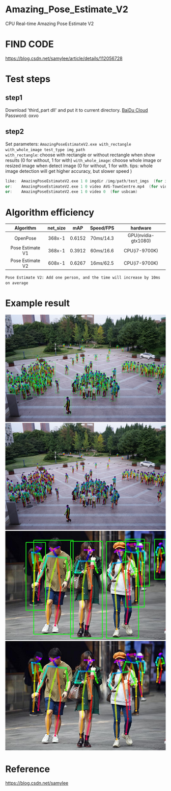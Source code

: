 # Amazing_Pose_Estimate_V2
CPU Real-time Amazing Pose Estimate V2
# FIND CODE  
https://blog.csdn.net/samylee/article/details/112056728  
# Test steps
## step1
Download 'third_part dll' and put it to current directory. [BaiDu Cloud](https://pan.baidu.com/s/1XbvPhLLrjZz3Ll-QbKbUkw) Password: oxvo 
## step2
Set parameters: 
`AmazingPoseEstimateV2.exe with_rectangle with_whole_image test_type img_path`  
`with_rectangle`: choose with rectangle or without rectangle when show results (0 for without, 1 for with)
`with_whole_image`: choose whole image or resized image when detect image (0 for without, 1 for with. tips: whole image detection will get higher accuracy, but slower speed ) 
```cpp
like:  AmazingPoseEstimateV2.exe 1 0 imgdir /img/path/test_imgs  (for imgdir)
or:    AmazingPoseEstimateV2.exe 1 0 video AVG-TownCentre.mp4  (for video)
or:    AmazingPoseEstimateV2.exe 1 0 video 0  (for usbcam)
```
# Algorithm efficiency
| Algorithm | net_size | mAP | Speed/FPS | hardware | 
|:------:|:------:|:------:|:------:|:------:|
| OpenPose         | 368x-1 | 0.6152 | 70ms/14.3 | GPU(nvidia-gtx1080)|
| Pose Estimate V1 | 368x-1 | 0.3912 | 60ms/16.6 | CPU(i7-9700K) |
| Pose Estimate V2 | 608x-1 | 0.6267 | 16ms/62.5 | CPU(i7-9700K) |  
`Pose Estimate V2: Add one person, and the time will increase by 10ms on average`
# Example result
![](save_imgs/0.jpg)  
![](save_imgs/2.jpg)  
![](save_imgs/1.jpg)  
![](save_imgs/3.jpg)  
# Reference
https://blog.csdn.net/samylee
